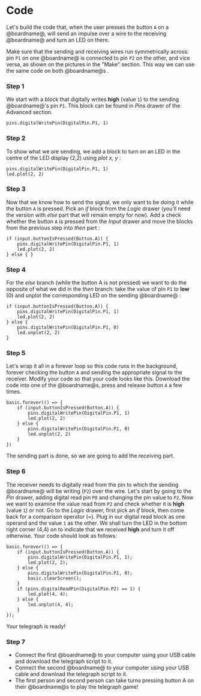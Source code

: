 # Code 

Let's build the code that, when the user presses the button ``A`` on a @boardname@, will send an impulse over a wire to the receiving @boardname@ and turn an LED on there.

Make sure that the sending and receiving wires run symmetrically across: pin ``P1`` on one @boardname@ is connected to pin ``P2`` on the other, and vice versa, as shown on the pictures in the "Make" section. This way we can use the same code on both @boardname@s .

### Step 1

We start with a block that digitally writes **high** (value ``1``) to the sending @boardname@'s pin ``P1``. This block can be found in _Pins_ drawer of the Advanced section.

```blocks
pins.digitalWritePin(DigitalPin.P1, 1)
```

### Step 2

To show what we are sending, we add a block to turn on an LED in the centre of the LED display (2,2) using _plot x, y_ :

```blocks
pins.digitalWritePin(DigitalPin.P1, 1)
led.plot(2, 2)
```

### Step 3

Now that we know how to send the signal, we only want to be doing it while the button ``A`` is pressed. 
Pick an _if_ block from the _Logic_ drawer (you'll need the version with _else_ part that will remain empty for now). Add a check whether the button ``A`` is pressed from the _Input_ drawer and move the blocks from the previous step into _then_ part :

```blocks
if (input.buttonIsPressed(Button.A)) {
    pins.digitalWritePin(DigitalPin.P1, 1)
    led.plot(2, 2)
} else { }
```


### Step 4

For the _else_ branch (while the button A is not pressed) we want to do the opposite of what we did in the _then_ branch: take the value of pin ``P1`` to **low** (0) and unplot the corresponding LED on the sending @boardname@ :

```blocks
if (input.buttonIsPressed(Button.A)) {
    pins.digitalWritePin(DigitalPin.P1, 1)
    led.plot(2, 2)
} else {
    pins.digitalWritePin(DigitalPin.P1, 0)
    led.unplot(2, 2)
}
```

### Step 5

Let's wrap it all in a forever loop so this code runs in the background, forever checking the button ``A`` and sending the appropriate signal to the receiver.
Modify your code so that your code looks like this. Download the code into one of the @boardname@s, press and release button ``A`` a few times.

```blocks
basic.forever(() => {
    if (input.buttonIsPressed(Button.A)) {
        pins.digitalWritePin(DigitalPin.P1, 1)
        led.plot(2, 2)
    } else {
        pins.digitalWritePin(DigitalPin.P1, 0)
        led.unplot(2, 2)
    }
})
```

The sending part is done, so we are going to add the receiving part.

### Step 6

The receiver needs to digitally read from the pin to which the sending @boardname@ will be writing (``P2``) over the wire. Let's start by going to the _Pin_ drawer, adding digital read pin ``P0`` and changing the pin value to ``P2``.
Now we want to examine the value read from ``P2`` and check whether it is **high** (value ``1``) or not. Go to the _Logic_ drawer, first pick an _if_ block, then come back for a comparison operator (=). Plug in our digital read block as one operand and the value ``1`` as the other.
We shall turn the LED in the bottom right corner (4,4) on to indicate that we received **high** and turn it off otherwise.
Your code should look as follows:

```blocks
basic.forever(() => {
    if (input.buttonIsPressed(Button.A)) {
        pins.digitalWritePin(DigitalPin.P1, 1);
        led.plot(2, 2);
    } else {
        pins.digitalWritePin(DigitalPin.P1, 0);
        basic.clearScreen();
    }
    if (pins.digitalReadPin(DigitalPin.P2) == 1) {
        led.plot(4, 4);
    } else {
        led.unplot(4, 4);
    }
});
```

Your telegraph is ready!

### Step 7

* Connect the first @boardname@ to your computer using your USB cable and download the telegraph script to it.
* Connect the second @boardname@ to your computer using your USB cable and download the telegraph script to it.
* The first person and second person can take turns pressing button A on their @boardname@s to play the telegraph game!
